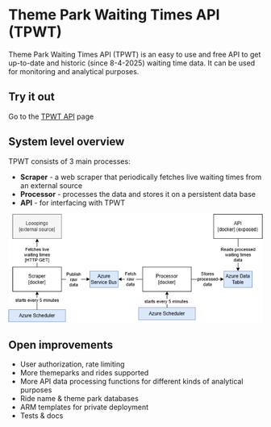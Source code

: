 # Theme Park Waiting Times API (TPWT)

Theme Park Waiting Times API (TPWT) is an easy to use and free API to get up-to-date and historic (since 8-4-2025) waiting time data. It can be used for monitoring and analytical purposes.

## Try it out

Go to the [TPWT API](http://20.75.248.225:5000/apidocs/) page

## System level overview

TPWT consists of 3 main processes:

* **Scraper** - a web scraper that periodically fetches live waiting times from an external source
* **Processor** - processes the data and stores it on a persistent data base
* **API** - for interfacing with TPWT

![](docs/diagrams/system-overview.drawio.png)

## Open improvements

* User authorization, rate limiting
* More themeparks and rides supported
* More API data processing functions for different kinds of analytical purposes
* Ride name & theme park databases
* ARM templates for private deployment
* Tests & docs
